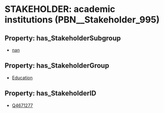 # STAKEHOLDER: __academic institutions__ (PBN__Stakeholder_995)

## Property: has_StakeholderSubgroup

* [nan](PBN__StakeholderSubgroup_7)

## Property: has_StakeholderGroup

* [Education](PBN__StakeholderGroup_1)

## Property: has_StakeholderID

* [Q4671277](Q4671277)

